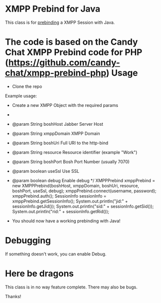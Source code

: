 XMPP Prebind for Java
====================

This class is for [prebinding](http://metajack.im/2009/12/14/fastest-xmpp-sessions-with-http-prebinding/) a XMPP Session with Java.

The code is based on the Candy Chat XMPP Prebind code for PHP (https://github.com/candy-chat/xmpp-prebind-php)
Usage
=====
* Clone the repo

Example usage:

 * Create a new XMPP Object with the required params
 *
 * @param String boshHost Jabber Server Host
 * @param String xmppDomain XMPP Domain
 * @param String boshUri    Full URI to the http-bind
 * @param String resource   Resource identifier (example "Work")
 * @param String boshPort	Bosh Port Number (usually 7070)
 * @param boolean   useSsl     Use SSL 
 * @param boolean   debug      Enable debug
 */
        XMPPPrebind xmppPrebind = new XMPPPrebind(boshHost, xmppDomain, boshUri, resource, boshPort, useSsl, debug);
        xmppPrebind.connect(username, password);
        xmppPrebind.auth();
        SessionInfo sessionInfo = xmppPrebind.getSessionInfo();
        System.out.println("jid:" + sessionInfo.getJid());
        System.out.println("sid:" + sessionInfo.getSid());
        System.out.println("rid:" + sessionInfo.getRid());

* You should now have a working prebinding with Java!

Debugging
=========
If something doesn't work, you can enable Debug.

Here be dragons
========
This class is in no way feature complete. There may also be bugs.  

Thanks!
